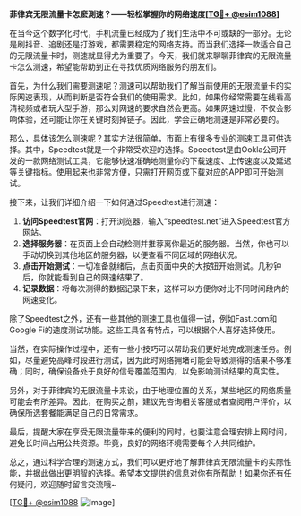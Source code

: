 **菲律宾无限流量卡怎麽測速？——轻松掌握你的网络速度[[TG💪+ @esim1088](https://t.me/s/esim1088)]**

在当今这个数字化时代，手机流量已经成为了我们生活中不可或缺的一部分。无论是刷抖音、追剧还是打游戏，都需要稳定的网络支持。而当我们选择一款适合自己的无限流量卡时，测速就显得尤为重要了。今天，我们就来聊聊菲律宾的无限流量卡怎么测速，希望能帮助到正在寻找优质网络服务的朋友们。

首先，为什么我们需要测速呢？测速可以帮助我们了解当前使用的无限流量卡的实际网速表现，从而判断是否符合我们的使用需求。比如，如果你经常需要在线看高清视频或者玩大型手游，那么对网速的要求自然会更高。如果网速过慢，不仅会影响体验，还可能让你在关键时刻掉链子。因此，学会正确地测速是非常必要的。

那么，具体该怎么测速呢？其实方法很简单，市面上有很多专业的测速工具可供选择。其中，Speedtest就是一个非常受欢迎的选择。Speedtest是由Ookla公司开发的一款网络测试工具，它能够快速准确地测量你的下载速度、上传速度以及延迟等关键指标。使用起来也非常方便，只需打开网页或下载对应的APP即可开始测试。

接下来，让我们详细介绍一下如何通过Speedtest进行测速：

1. **访问Speedtest官网**：打开浏览器，输入“speedtest.net”进入Speedtest官方网站。
2. **选择服务器**：在页面上会自动检测并推荐离你最近的服务器。当然，你也可以手动切换到其他地区的服务器，以便查看不同区域的网络状况。
3. **点击开始测试**：一切准备就绪后，点击页面中央的大按钮开始测试。几秒钟后，你就能看到自己的网速结果了。
4. **记录数据**：将每次测得的数据记录下来，这样可以方便你对比不同时间段内的网速变化。

除了Speedtest之外，还有一些其他的测速工具也值得一试，例如Fast.com和Google Fi的速度测试功能。这些工具各有特点，可以根据个人喜好选择使用。

当然，在实际操作过程中，还有一些小技巧可以帮助我们更好地完成测速任务。例如，尽量避免高峰时段进行测试，因为此时网络拥堵可能会导致测得的结果不够准确；同时，确保设备处于良好的信号覆盖范围内，以免影响测试结果的真实性。

另外，对于菲律宾的无限流量卡来说，由于地理位置的关系，某些地区的网络质量可能会有所差异。因此，在购买之前，建议先咨询相关客服或者查阅用户评价，以确保所选套餐能满足自己的日常需求。

最后，提醒大家在享受无限流量带来的便利的同时，也要注意合理安排上网时间，避免长时间占用公共资源。毕竟，良好的网络环境需要每个人共同维护。

总之，通过科学合理的测速方式，我们可以更好地了解菲律宾无限流量卡的实际性能，并据此做出更明智的选择。希望本文提供的信息对你有所帮助！如果你还有任何疑问，欢迎随时留言交流哦~

[[TG💪+ @esim1088](https://t.me/s/esim1088) ![Image](https://i.postimg.cc/4NQfJmqS/Snipaste-2025-05-13-00-14-12.png)]
